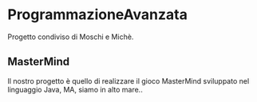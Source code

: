 # ProgrammazioneAvanzata
Progetto condiviso di Moschi e Michè.
## MasterMind
Il nostro progetto è quello di realizzare il gioco MasterMind sviluppato nel linguaggio Java,
MA, siamo in alto mare..
